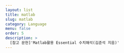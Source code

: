 ```yaml
---
layout: list
title: matlab
slug: matlab
category: Language
menu: false
order: 5
description: >
  [참고 문헌]'Matlab활용 Essential 수치해석(김준석 지음)'
---
```

